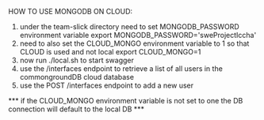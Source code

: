HOW TO USE MONGODB ON CLOUD:
1. under the team-slick directory need to set MONGODB_PASSWORD environment variable
export MONGODB_PASSWORD='sweProjectIccha'
2. need to also set the CLOUD_MONGO environment variable to 1 so that CLOUD is used and not local
export CLOUD_MONGO=1
3. now run ./local.sh to start swagger
4. use the /interfaces endpoint to retrieve a list of all users in the commongroundDB cloud database
5. use the POST /interfaces endpoint to add a new user

*** if the CLOUD_MONGO environment variable is not set to one the DB connection will default to the local DB ***
